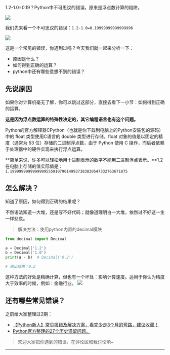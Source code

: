 1.2-1.0=0.19？Python中不可思议的错误，原来是浮点数计算的陷阱。

![](https://www.python-office.com/api/img-cdn/pro-python/float-error/cover.jpg)


我们先来看一个不可思议的错误：``1.2-1.0=0.19999999999999996``

![](https://www.python-office.com/api/img-cdn/pro-python/float-error/error.jpg)


这是一个常见的错误，你遇到过吗？今天我们就一起来分析一下：
- 原因是什么？
- 如何得到正确的运算？
- python中还有哪些意想不到的错误？

## 先说原因
如果你对计算机毫无了解，你可以跳过这部分，直接去看下一小节：如何得到正确的运算。

**这是因为浮点数运算的特殊性决定的，其它编程语言也有这个问题。**

Python的官方解释器CPython（也就是你下载到电脑上的Python安装包的源码） 中的 float 类型使用C语言的 double 类型进行存储。float 对象的值是以固定的精度（通常为 53 位）存储的二进制浮点数，由于 Python 使用 C 操作，而后者依赖于处理器中的硬件实现来执行浮点运算。

**简单来说，许多可以轻松地用十进制表示的数字不能用二进制浮点表示。**1.2在电脑上存储的值实际值是：``1.1999999999999999555910790149937383830547332763671875``

## 怎么解决？

知道了原因，如何得到正确的结果呢？

不然语法知道一大堆，还是写不好代码；就像道理明白一大堆，依然过不好这一生一样悲哀。

> 解决方法：使用python内置的decimal模块
```python
from decimal import Decimal

a = Decimal('1.2')
b = Decimal('1.0')
print(a - b)  # Decimal('0.2')

# 输出结果：0.2
```

这种方法的好处是精确计算，但也有一个坏处：影响计算速度。适用于你认为精度大于效率的时候，例如：金融行业。
![](https://www.python-office.com/api/img-cdn/pro-python/float-error/get.gif)

## 还有哪些常见错误？

之前给大家整理过2期：
- [【Python新人】常见报错及解决方案，看完少走3个月的弯路，建议收藏！](https://mp.weixin.qq.com/s/jsSRfvBnK97EMuVf-yoSgA)
- [Python官方整理的27个历史遗留问题。](https://mp.weixin.qq.com/s/Wwh7uIXvxFoIQBZBfo04iQ)

> 欢迎大家把你遇到的错误，在评论区和我讨论哟~
---

